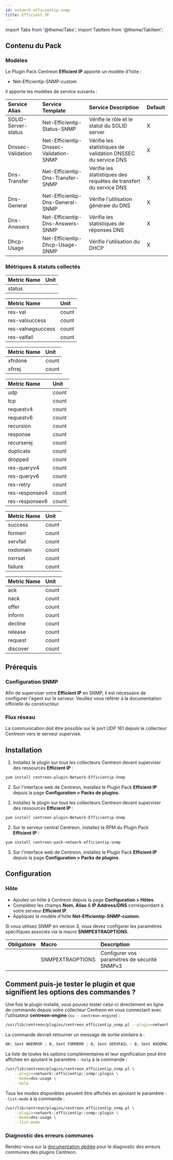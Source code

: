 ```yaml
---
id: network-efficientip-snmp
title: Efficient IP
---
```


import Tabs from '@theme/Tabs';
import TabItem from '@theme/TabItem';


## Contenu du Pack

### Modèles

Le Plugin Pack Centreon **Efficient IP** apporte un modèle d'hôte :

* Net-Efficientip-SNMP-custom

Il apporte les modèles de service suivants :

| Service Alias       | Service Template                         | Service Description                                          | Default |
| :------------------ | :--------------------------------------- | :----------------------------------------------------------- | :------ |
| SOLID-Server-status | Net-Efficientip-Status-SNMP              | Vérifie le rôle et le statut du SOLID server                           | X       |
| Dnssec-Validation   | Net-Efficientip-Dnssec-Validation-SNMP   | Vérifie les statistiques de validation DNSSEC du service DNS                          | X       |
| Dns-Transfer        | Net-Efficientip-Dns-Transfer-SNMP        | Vérifie les statistiques des requêtes de transfert du service DNS                       | X       |
| Dns-General         | Net-Efficientip-Dns-General-SNMP         | Vérifie l'utilisation générale du DNS                                      | X       |
| Dns-Anwsers         | Net-Efficientip-Dns-Answers-SNMP         | Vérifie les statistiques de réponses DNS                                 | X       |
| Dhcp-Usage          | Net-Efficientip-Dhcp-Usage-SNMP          | Vérifie l'utilisation du DHCP                                      | X       |

### Métriques & statuts collectés

<Tabs groupId="sync">
<TabItem value="SOLID-Server-status" label="SOLID-Server-status">

| Metric Name | Unit |
| :---------- | :--- |
| status      |      |

</TabItem>
<TabItem value="Dnssec-Validation" label="Dnssec-Validation">

| Metric Name             | Unit  |
| :---------------------- | :---- |
| res-val                 | count |
| res-valsuccess          | count |
| res-valnegsuccess       | count |
| res-valfail             | count |

</TabItem>
<TabItem value="Dns-Transfer" label="Dns-Transfer">

| Metric Name  | Unit  |
| :----------- | :---- |
| xfrdone      | count |
| xfrrej       | count |

</TabItem>
<TabItem value="Dns-General" label="Dns-General">

| Metric Name     | Unit  |
| :-------------- | :---- |
| udp             | count |
| tcp             | count |
| requestv4       | count |
| requestv6       | count |
| recursion       | count |
| response        | count |
| recurserej      | count |
| duplicate       | count |
| dropped         | count |
| res-queryv4     | count |
| res-queryv6     | count |
| res-retry       | count |
| res-responsev4  | count |
| res-responsev6  | count |

</TabItem>
<TabItem value="Dns-Anwsers" label="Dns-Anwsers">

| Metric Name     | Unit  |
| :-------------- | :---- |
| success         | count |
| formerr         | count |
| servfail        | count |
| nxdomain        | count |
| nxrrset         | count |
| failure         | count |

</TabItem>
<TabItem value="Dhcp-Usage" label="Dhcp-Usage">

| Metric Name     | Unit  |
| :-------------- | :---- |
| ack             | count |
| nack            | count |
| offer           | count |
| inform          | count |
| decline         | count |
| release         | count |
| request         | count |
| discover        | count |

</TabItem>
</Tabs>

## Prérequis

### Configuration SNMP

Afin de superviser votre **Efficient IP** en SNMP,  il est nécessaire de configurer l'agent sur le serveur. Veuillez vous référer à la documentation officielle du constructeur.

### Flux réseau

La communication doit être possible sur le port UDP 161 depuis le collecteur
Centreon vers le serveur supervisé.

## Installation

<Tabs groupId="sync">
<TabItem value="Online License" label="Online License">

1. Installez le plugin sur tous les collecteurs Centreon devant superviser des ressources **Efficient IP** :

```bash
yum install centreon-plugin-Network-Efficientip-Snmp
```

2. Sur l'interface web de Centreon, installez le Plugin Pack **Efficient IP** depuis la page **Configuration > Packs de plugins**.

</TabItem>
<TabItem value="Offline License" label="Offline License">

1. Installez le plugin sur tous les collecteurs Centreon devant superviser des ressources **Efficient IP** :

```bash
yum install centreon-plugin-Network-Efficientip-Snmp
```

2. Sur le serveur central Centreon, installez le RPM du Plugin Pack **Efficient IP** :

```bash
yum install centreon-pack-network-efficientip-snmp
```

3. Sur l'interface web de Centreon, installez le Plugin Pack **Efficient IP** depuis la page **Configuration > Packs de plugins**.

</TabItem>
</Tabs>

## Configuration

### Hôte

* Ajoutez un hôte à Centreon depuis la page **Configuration > Hôtes**.
* Complétez les champs **Nom**, **Alias** & **IP Address/DNS** correspondant à votre serveur **Efficient IP**.
* Appliquez le modèle d'hôte **Net-Efficientip-SNMP-custom**.

Si vous utilisez SNMP en version 3, vous devez configurer les paramètres
spécifiques associés via la macro **SNMPEXTRAOPTIONS**.

| Obligatoire | Macro            | Description                                  |
| :---------- | :--------------- | :------------------------------------------- |
|             | SNMPEXTRAOPTIONS | Configurer vos paramètres de sécurité SNMPv3 |

## Comment puis-je tester le plugin et que signifient les options des commandes ?

Une fois le plugin installé, vous pouvez tester celui-ci directement en ligne
de commande depuis votre collecteur Centreon en vous connectant avec
l'utilisateur **centreon-engine** (`su - centreon-engine`) :

```bash
/usr/lib/centreon/plugins/centreon_efficientip_snmp.pl --plugin=network::efficientip::snmp::plugin --mode=dns-usage --hostname=10.0.0.1 --snmp-version='2c' --snmp-community='my-community'   --filter-counters='^(success|formerr|servfail|nxdomain|nxrrset|failure)$' --warning-udp='' --critical-udp='' --warning-tcp='' --critical-tcp='' --warning-requestv4='' --critical-requestv4='' --warning-requestv6='' --critical-requestv6='' --warning-recursion='' --critical-recursion='' --warning-response='' --critical-response='' --warning-recurserej='' --critical-recurserej='' --warning-duplicate='' --critical-duplicate='' --warning-dropped='' --critical-dropped='' --warning-res-queryv4='' --critical-res-queryv4='' --warning-res-queryv6='' --critical-res-queryv6='' --warning-res-retry='' --critical-res-retry='' --warning-res-responsev4='' --critical-res-responsev4='' --warning-res-responsev6='' --critical-res-responsev6='' --warning-success='' --critical-success='' --warning-formerr='' --critical-formerr='' --warning-servfail='' --critical-servfail='' --warning-nxdomain='' --critical-nxdomain='' --warning-nxrrset='' --critical-nxrrset='' --warning-failure='' --critical-failure='' --warning-xfrdone='' --critical-xfrdone='' --warning-xfrrej='' --critical-xfrrej='' --warning-res-val='' --critical-res-val='' --warning-res-valsuccess='' --critical-res-valsuccess='' --warning-res-valnegsuccess='' --critical-res-valnegsuccess='' --warning-res-valfail='' --critical-res-valfail='' 
```

La commande devrait retourner un message de sortie similaire à :

```bash
OK: Sent NOERROR : 0, Sent FORMERR : 0, Sent SERVFAIL : 0, Sent NXDOMAIN : 0, Sent nxrrset : 0, Sent Other failure : 0 | 'success'=0;;;0; 'formerr'=0;;;0; 'servfail'=0;;;0; 'nxdomain'=0;;;0; 'nxrrset'=0;;;0; 'failure'=0;;;0; 
```

La liste de toutes les options complémentaires et leur signification peut être
affichée en ajoutant le paramètre `--help` à la commande :

```bash
/usr/lib/centreon/plugins/centreon_efficientip_snmp.pl \
    --plugin=network::efficientip::snmp::plugin \
    --mode=dns-usage \
    --help
```

Tous les modes disponibles peuvent être affichés en ajoutant le paramètre
`--list-mode` à la commande :

```bash
/usr/lib/centreon/plugins/centreon_efficientip_snmp.pl \
    --plugin=network::efficientip::snmp::plugin \
    --mode=dns-usage \
    --list-mode
```

### Diagnostic des erreurs communes

Rendez-vous sur la [documentation dédiée](../getting-started/how-to-guides/troubleshooting-plugins.md)
pour le diagnostic des erreurs communes des plugins Centreon.